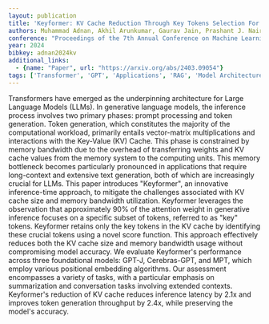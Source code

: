 ```yaml
---
layout: publication
title: 'Keyformer: KV Cache Reduction Through Key Tokens Selection For Efficient Generative Inference'
authors: Muhammad Adnan, Akhil Arunkumar, Gaurav Jain, Prashant J. Nair, Ilya Soloveychik, Purushotham Kamath
conference: "Proceedings of the 7th Annual Conference on Machine Learning and Systems (MLSys) 2024"
year: 2024
bibkey: adnan2024kv
additional_links:
  - {name: "Paper", url: "https://arxiv.org/abs/2403.09054"}
tags: ['Transformer', 'GPT', 'Applications', 'RAG', 'Model Architecture', 'Reinforcement Learning', 'Language Modeling', 'Attention Mechanism', 'Pretraining Methods', 'Prompting']
---
```

Transformers have emerged as the underpinning architecture for Large Language
Models (LLMs). In generative language models, the inference process involves
two primary phases: prompt processing and token generation. Token generation,
which constitutes the majority of the computational workload, primarily entails
vector-matrix multiplications and interactions with the Key-Value (KV) Cache.
This phase is constrained by memory bandwidth due to the overhead of
transferring weights and KV cache values from the memory system to the
computing units. This memory bottleneck becomes particularly pronounced in
applications that require long-context and extensive text generation, both of
which are increasingly crucial for LLMs.
  This paper introduces "Keyformer", an innovative inference-time approach, to
mitigate the challenges associated with KV cache size and memory bandwidth
utilization. Keyformer leverages the observation that approximately 90% of the
attention weight in generative inference focuses on a specific subset of
tokens, referred to as "key" tokens. Keyformer retains only the key tokens in
the KV cache by identifying these crucial tokens using a novel score function.
This approach effectively reduces both the KV cache size and memory bandwidth
usage without compromising model accuracy. We evaluate Keyformer's performance
across three foundational models: GPT-J, Cerebras-GPT, and MPT, which employ
various positional embedding algorithms. Our assessment encompasses a variety
of tasks, with a particular emphasis on summarization and conversation tasks
involving extended contexts. Keyformer's reduction of KV cache reduces
inference latency by 2.1x and improves token generation throughput by 2.4x,
while preserving the model's accuracy.
